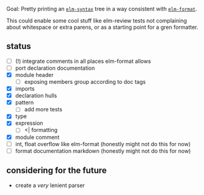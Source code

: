Goal: Pretty printing an [`elm-syntax`](https://dark.elm.dmy.fr/packages/stil4m/elm-syntax/latest/) tree
in a way consistent with [`elm-format`](https://github.com/avh4/elm-format).

This could enable some cool stuff like elm-review tests not complaining about whitespace or extra parens, or as a starting point for a gren formatter.

## status
  - [ ] (!) integrate comments in all places elm-format allows
  - [ ] port declaration documentation
  - [x] module header
      - [ ] exposing members group according to doc tags
  - [x] imports
  - [x] declaration hulls
  - [x] pattern
      - [ ] add more tests
  - [x] type
  - [x] expression
      - [ ] <| formatting
  - [x] module comment
  - [ ] int, float overflow like elm-format (honestly might not do this for now)
  - [ ] format documentation markdown (honestly might not do this for now)

## considering for the future
  - create a _very_ lenient parser
